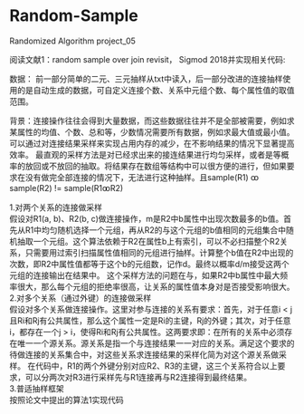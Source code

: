 # Random-Sample
Randomized Algorithm project_05

阅读文献1：random sample over join revisit， Sigmod 2018并实现相关代码:

数据： 前一部分简单的二元、三元抽样从txt中读入，后一部分改进的连接抽样使用的是自动生成的数据，可自定义连接个数、关系中元组个数、每个属性值的取值范围。

背景：连接操作往往会得到大量数据，而这些数据往往并不是全部被需要，例如求某属性的均值、个数、总和等，少数情况需要所有数据，例如求最大值或最小值。可以通过对连接结果采样来实现占用内存的减少，在不影响结果的情况下显著提高效率。
最直观的采样方法是对已经求出来的接连结果进行均匀采样，或者是等概率的放回或不放回的抽取。将结果存在数组等结构中可以很方便的进行，但如果要求在没有做完全部连接的情况下，无法进行这种抽样。且sample(R1) ꝏ sample(R2) != sample(R1ꝏR2)

1.对两个关系的连接做采样  
假设对R1(a, b)、R2(b, c)做连接操作，m是R2中b属性中出现次数最多的b值。首先从R1中均匀随机选择一个元组，再从R2的与这个元组的b值相同的元组集合中随机抽取一个元组。这个算法依赖于R2在属性b上有索引，可以不必扫描整个R2关系，只需要用过索引扫描属性值相同的元组进行抽样。计算整个b值在R2中出现的次数，即R2中属性值都等于这个b的元组数，记作d。最终以概率d/m接受这两个元组的连接输出在结果中。
这个采样方法的问题在与，如果R2中b属性中最大频率很大，那么每个元组的拒绝率很高，让关系的属性值本身对是否接受影响很大。  
2.对多个关系（通过外键）的连接做采样  
假设对多个关系做连接操作。这里对参与连接的关系有要求：首先，对于任意i < j且Ri和Rj有公共属性，那么这个属性一定是Ri的主键，Rj的外键；其次，对于任意i，都存在一个j > i，使得Ri和Rj有公共属性。这两要求即：在所有的关系中必须存在唯一一个源关系。源关系是指一个与连接结果一一对应的关系。满足这个要求的待做连接的关系集合中，对这些关系求连接结果的采样化简为对这个源关系做采样。
在代码中，R1的两个外键分别对应R2、R3的主键，这三个关系符合以上要求，可以分两次对R3进行采样先与R1连接再与R2连接得到最终结果。  
3.普适抽样框架  
按照论文中提出的算法1实现代码
